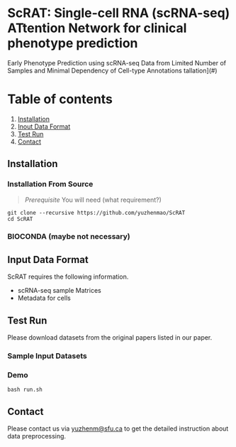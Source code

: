 ScRAT: Single-cell RNA (scRNA-seq) ATtention Network for clinical phenotype prediction
==========
Early Phenotype Prediction using scRNA-seq Data from Limited Number of Samples and Minimal Dependency of Cell-type Annotations
tallation](#)
# Table of contents
1. [Installation](#installation)
2. [Inout Data Format](#input-data-format)
3. [Test Run](#test-run)
4. [Contact](#contact)

## Installation
### Installation From Source
> *Prerequisite* You will need (what requirement?) 

```
git clone --recursive https://github.com/yuzhenmao/ScRAT
cd ScRAT
```

### BIOCONDA (maybe not necessary)

## Input Data Format
ScRAT requires the following information.
* scRNA-seq sample Matrices
* Metadata for cells

## Test Run
Please download datasets from the original papers listed in our paper.

### Sample Input Datasets

### Demo
```
bash run.sh
```

## Contact
Please contact us via yuzhenm@sfu.ca to get the detailed instruction about data preprocessing.

